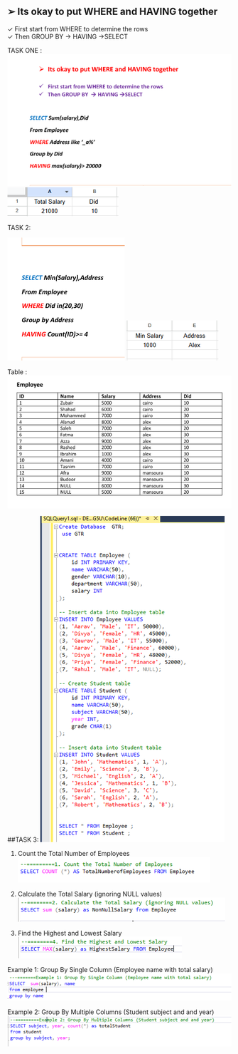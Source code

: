 ﻿## ➢ Its okay to put WHERE and HAVING together 
 
✓ First start from WHERE to determine the rows  
✓ Then GROUP BY  → HAVING →SELECT 

TASK ONE : 
![](../image/1.PNG)
![](../image/2.PNG)


TASK 2:

![](../image/3.PNG)
![](../image/4.PNG)


Table : 
![](../image/5.PNG)




##TASK 3:
![](../image/6.PNG)

1. Count the Total Number of Employees
![](../image/7.PNG)

2. Calculate the Total Salary (ignoring NULL values)
![](../image/8.PNG)

4. Find the Highest and Lowest Salary 
![](../image/9.PNG)

Example 1: Group By Single Column (Employee name with total salary)
![](../image/10.PNG)

Example 2: Group By Multiple Columns (Student subject and and year)
![](../image/12.PNG)
